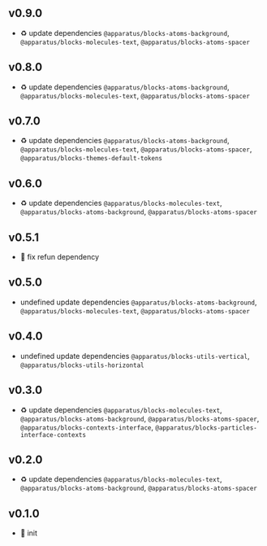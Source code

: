 ## v0.9.0

* ♻️ update dependencies `@apparatus/blocks-atoms-background`, `@apparatus/blocks-molecules-text`, `@apparatus/blocks-atoms-spacer`

## v0.8.0

* ♻️ update dependencies `@apparatus/blocks-atoms-background`, `@apparatus/blocks-molecules-text`, `@apparatus/blocks-atoms-spacer`

## v0.7.0

* ♻️ update dependencies `@apparatus/blocks-atoms-background`, `@apparatus/blocks-molecules-text`, `@apparatus/blocks-atoms-spacer`, `@apparatus/blocks-themes-default-tokens`

## v0.6.0

* ♻️ update dependencies `@apparatus/blocks-molecules-text`, `@apparatus/blocks-atoms-background`, `@apparatus/blocks-atoms-spacer`

## v0.5.1

* 🐞 fix refun dependency

## v0.5.0

* undefined update dependencies `@apparatus/blocks-atoms-background`, `@apparatus/blocks-molecules-text`, `@apparatus/blocks-atoms-spacer`

## v0.4.0

* undefined update dependencies `@apparatus/blocks-utils-vertical`, `@apparatus/blocks-utils-horizontal`

## v0.3.0

* ♻️ update dependencies `@apparatus/blocks-molecules-text`, `@apparatus/blocks-atoms-background`, `@apparatus/blocks-atoms-spacer`, `@apparatus/blocks-contexts-interface`, `@apparatus/blocks-particles-interface-contexts`

## v0.2.0

* ♻️ update dependencies `@apparatus/blocks-molecules-text`, `@apparatus/blocks-atoms-background`, `@apparatus/blocks-atoms-spacer`

## v0.1.0

* 🐣 init

